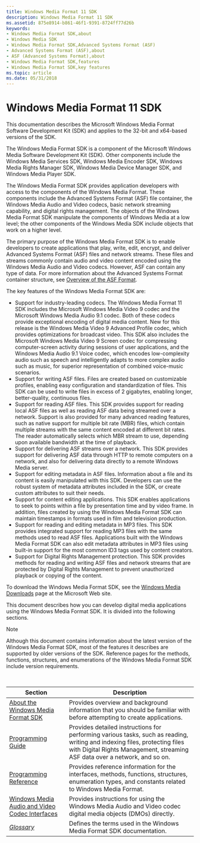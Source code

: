 ```yaml
---
title: Windows Media Format 11 SDK
description: Windows Media Format 11 SDK
ms.assetid: 875e8914-b861-46f1-9391-8724ff77d26b
keywords:
- Windows Media Format SDK,about
- Windows Media SDK
- Windows Media Format SDK,Advanced Systems Format (ASF)
- Advanced Systems Format (ASF),about
- ASF (Advanced Systems Format),about
- Windows Media Format SDK,features
- Windows Media Format SDK,key features
ms.topic: article
ms.date: 05/31/2018
---
```


# Windows Media Format 11 SDK

This documentation describes the Microsoft Windows Media Format Software Development Kit (SDK) and applies to the 32-bit and x64-based versions of the SDK.

The Windows Media Format SDK is a component of the Microsoft Windows Media Software Development Kit (SDK). Other components include the Windows Media Services SDK, Windows Media Encoder SDK, Windows Media Rights Manager SDK, Windows Media Device Manager SDK, and Windows Media Player SDK.

The Windows Media Format SDK provides application developers with access to the components of the Windows Media Format. These components include the Advanced Systems Format (ASF) file container, the Windows Media Audio and Video codecs, basic network streaming capability, and digital rights management. The objects of the Windows Media Format SDK manipulate the components of Windows Media at a low level; the other components of the Windows Media SDK include objects that work on a higher level.

The primary purpose of the Windows Media Format SDK is to enable developers to create applications that play, write, edit, encrypt, and deliver Advanced Systems Format (ASF) files and network streams. These files and streams commonly contain audio and video content encoded using the Windows Media Audio and Video codecs. However, ASF can contain any type of data. For more information about the Advanced Systems Format container structure, see [Overview of the ASF Format](overview-of-the-asf-format.md).

The key features of the Windows Media Format SDK are:

-   Support for industry-leading codecs. The Windows Media Format 11 SDK includes the Microsoft Windows Media Video 9 codec and the Microsoft Windows Media Audio 9.1 codec. Both of these codecs provide exceptional encoding of digital media content. New for this release is the Windows Media Video 9 Advanced Profile codec, which provides optimizations for broadcast video. This SDK also includes the Microsoft Windows Media Video 9 Screen codec for compressing computer-screen activity during sessions of user applications, and the Windows Media Audio 9.1 Voice codec, which encodes low-complexity audio such as speech and intelligently adapts to more complex audio such as music, for superior representation of combined voice-music scenarios.
-   Support for writing ASF files. Files are created based on customizable profiles, enabling easy configuration and standardization of files. This SDK can be used to write files in excess of 2 gigabytes, enabling longer, better-quality, continuous files.
-   Support for reading ASF files. This SDK provides support for reading local ASF files as well as reading ASF data being streamed over a network. Support is also provided for many advanced reading features, such as native support for multiple bit rate (MBR) files, which contain multiple streams with the same content encoded at different bit rates. The reader automatically selects which MBR stream to use, depending upon available bandwidth at the time of playback.
-   Support for delivering ASF streams over a network. This SDK provides support for delivering ASF data through HTTP to remote computers on a network, and also for delivering data directly to a remote Windows Media server.
-   Support for editing metadata in ASF files. Information about a file and its content is easily manipulated with this SDK. Developers can use the robust system of metadata attributes included in the SDK, or create custom attributes to suit their needs.
-   Support for content editing applications. This SDK enables applications to seek to points within a file by presentation time and by video frame. In addition, files created by using the Windows Media Format SDK can maintain timestamps in formats used in film and television production.
-   Support for reading and editing metadata in MP3 files. This SDK provides integrated support for reading MP3 files with the same methods used to read ASF files. Applications built with the Windows Media Format SDK can also edit metadata attributes in MP3 files using built-in support for the most common ID3 tags used by content creators.
-   Support for Digital Rights Management protection. This SDK provides methods for reading and writing ASF files and network streams that are protected by Digital Rights Management to prevent unauthorized playback or copying of the content.

To download the Windows Media Format SDK, see the [Windows Media Downloads](https://go.microsoft.com/fwlink/p/?linkid=18502) page at the Microsoft Web site.

This document describes how you can develop digital media applications using the Windows Media Format SDK. It is divided into the following sections.

> [!Note]  
> Although this document contains information about the latest version of the Windows Media Format SDK, most of the features it describes are supported by older versions of the SDK. Reference pages for the methods, functions, structures, and enumerations of the Windows Media Format SDK include version requirements.

 



| Section                                                                                                          | Description                                                                                                                                                                                              |
|------------------------------------------------------------------------------------------------------------------|----------------------------------------------------------------------------------------------------------------------------------------------------------------------------------------------------------|
| [About the Windows Media Format SDK](about-the-windows-media-format-sdk.md)                                     | Provides overview and background information that you should be familiar with before attempting to create applications.                                                                                  |
| [Programming Guide](programming-guide.md)                                                                       | Provides detailed instructions for performing various tasks, such as reading, writing and indexing files, protecting files with Digital Rights Management, streaming ASF data over a network, and so on. |
| [Programming Reference](programming-reference.md)                                                               | Provides reference information for the interfaces, methods, functions, structures, enumeration types, and constants related to Windows Media Format.                                                     |
| [Windows Media Audio and Video Codec Interfaces](windows-media-audio-and-video-codec-interfaces--deprecated.md) | Provides instructions for using the Windows Media Audio and Video codec digital media objects (DMOs) directly.                                                                                           |
| [*Glossary*](wmformat-glossary.md)                                                                              | Defines the terms used in the Windows Media Format SDK documentation.                                                                                                                                    |



 

 

 




